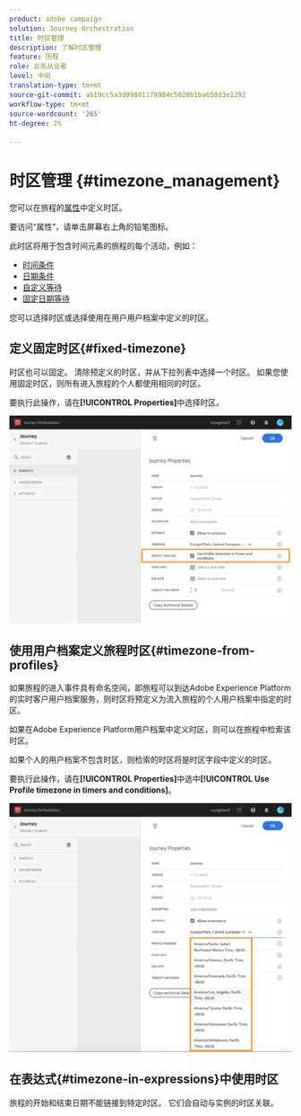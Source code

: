 ```yaml
---
product: adobe campaign
solution: Journey Orchestration
title: 时区管理
description: 了解时区管理
feature: 历程
role: 业务从业者
level: 中间
translation-type: tm+mt
source-git-commit: ab19cc5a3d998d1178984c5028b1ba650d3e1292
workflow-type: tm+mt
source-wordcount: '265'
ht-degree: 2%

---
```




# 时区管理 {#timezone_management}

您可以在旅程的[属性](../building-journeys/changing-properties.md)中定义时区。

要访问“属性”，请单击屏幕右上角的铅笔图标。

此时区将用于包含时间元素的旅程的每个活动，例如：

* [时间条件](../building-journeys/condition-activity.md#time_condition)
* [日期条件](../building-journeys/condition-activity.md#date_condition)
* [自定义等待](../building-journeys/wait-activity.md#custom)
* [固定日期等待](../building-journeys/wait-activity.md#fixed_date)

您可以选择时区或选择使用在用户用户档案中定义的时区。

## 定义固定时区{#fixed-timezone}

时区也可以固定。 清除预定义的时区，并从下拉列表中选择一个时区。 如果您使用固定时区，则所有进入旅程的个人都使用相同的时区。

要执行此操作，请在&#x200B;**[!UICONTROL Properties]**&#x200B;中选择时区。

![](../assets/journey73.png)

## 使用用户档案定义旅程时区{#timezone-from-profiles}

如果旅程的进入事件具有命名空间，即旅程可以到达Adobe Experience Platform的实时客户用户档案服务，则时区将预定义为流入旅程的个人用户档案中指定的时区。

如果在Adobe Experience Platform用户档案中定义时区，则可以在旅程中检索该时区。

如果个人的用户档案不包含时区，则检索的时区将是时区字段中定义的时区。

要执行此操作，请在&#x200B;**[!UICONTROL Properties]**&#x200B;中选中&#x200B;**[!UICONTROL Use Profile timezone in timers and conditions]**。

![](../assets/journey72.png)

## 在表达式{#timezone-in-expressions}中使用时区

旅程的开始和结束日期不能链接到特定时区。 它们会自动与实例的时区关联。
